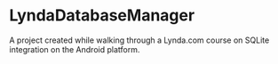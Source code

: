 # LyndaDatabaseManager
A project created while walking through a Lynda.com course on SQLite integration on the Android platform.
